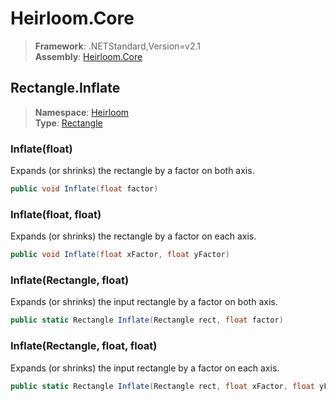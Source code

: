 # Heirloom.Core

> **Framework**: .NETStandard,Version=v2.1  
> **Assembly**: [Heirloom.Core][0]  

## Rectangle.Inflate

> **Namespace**: [Heirloom][0]  
> **Type**: [Rectangle][1]  

### Inflate(float)

Expands (or shrinks) the rectangle by a factor on both axis.

```cs
public void Inflate(float factor)
```

### Inflate(float, float)

Expands (or shrinks) the rectangle by a factor on each axis.

```cs
public void Inflate(float xFactor, float yFactor)
```

### Inflate(Rectangle, float)

Expands (or shrinks) the input rectangle by a factor on both axis.

```cs
public static Rectangle Inflate(Rectangle rect, float factor)
```

### Inflate(Rectangle, float, float)

Expands (or shrinks) the input rectangle by a factor on each axis.

```cs
public static Rectangle Inflate(Rectangle rect, float xFactor, float yFactor)
```

[0]: ../Heirloom.Core.md
[1]: Heirloom.Rectangle.md
